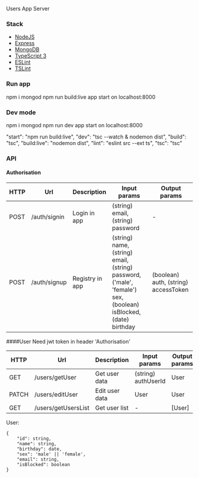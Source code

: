 Users App Server

### Stack
* [NodeJS](https://nodejs.org/en/about/)
* [Express](https://expressjs.com/)
* [MongoDB](https://www.mongodb.com/)
* [TypeScript 3](https://www.typescriptlang.org)
* [ESLint](https://eslint.org)
* [TSLint](https://palantir.github.io/tslint)


### Run app
npm i
mongod
npm run build:live
app start on localhost:8000

### Dev mode
npm i
mongod
npm run dev
app start on localhost:8000


"start": "npm run build:live",
    "dev": "tsc --watch & nodemon dist",
    "build": "tsc",
    "build:live": "nodemon dist",
    "lint": "eslint src --ext ts",
    "tsc": "tsc"


### API

#### Authorisation
HTTP | Url | Description | Input params | Output params
|---|---|---|---|---|
| POST | /auth/signin | Login in app | (string) email, (string) password | -
| POST | /auth/signup | Registry in app | (string) name, (string) email, (string) password, ('male', 'female') sex, (boolean) isBlocked, (date) birthday | (boolean) auth, (string) accessToken


####User
Need jwt token in header 'Authorisation'

HTTP | Url | Description | Input params | Output params
|---|---|---|---|---|
| GET | /users/getUser | Get user data | (string) authUserId | User
| PATCH | /users/editUser | Edit user data | User | User
| GET | /users/getUsersList | Get user list | - | [User]

User:
```
{
    "id": string,
    "name": string,
    "birthday": date,
    "sex": 'male' || 'female',
    "email": string,
    "isBlocked": boolean
}